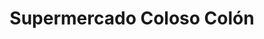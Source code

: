 ---
title: "Supermercado Coloso Colón"
url: /carupano/supermercado-coloso-colon/
shop: Supermarkt
---